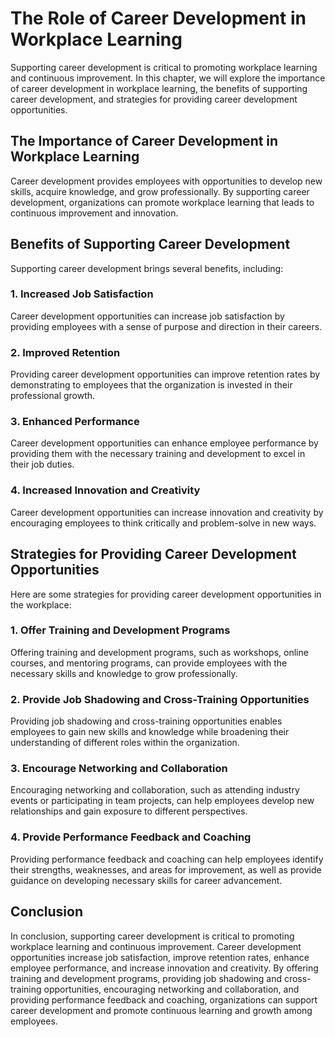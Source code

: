 The Role of Career Development in Workplace Learning
==============================================================================================

Supporting career development is critical to promoting workplace learning and continuous improvement. In this chapter, we will explore the importance of career development in workplace learning, the benefits of supporting career development, and strategies for providing career development opportunities.

The Importance of Career Development in Workplace Learning
----------------------------------------------------------

Career development provides employees with opportunities to develop new skills, acquire knowledge, and grow professionally. By supporting career development, organizations can promote workplace learning that leads to continuous improvement and innovation.

Benefits of Supporting Career Development
-----------------------------------------

Supporting career development brings several benefits, including:

### 1. Increased Job Satisfaction

Career development opportunities can increase job satisfaction by providing employees with a sense of purpose and direction in their careers.

### 2. Improved Retention

Providing career development opportunities can improve retention rates by demonstrating to employees that the organization is invested in their professional growth.

### 3. Enhanced Performance

Career development opportunities can enhance employee performance by providing them with the necessary training and development to excel in their job duties.

### 4. Increased Innovation and Creativity

Career development opportunities can increase innovation and creativity by encouraging employees to think critically and problem-solve in new ways.

Strategies for Providing Career Development Opportunities
---------------------------------------------------------

Here are some strategies for providing career development opportunities in the workplace:

### 1. Offer Training and Development Programs

Offering training and development programs, such as workshops, online courses, and mentoring programs, can provide employees with the necessary skills and knowledge to grow professionally.

### 2. Provide Job Shadowing and Cross-Training Opportunities

Providing job shadowing and cross-training opportunities enables employees to gain new skills and knowledge while broadening their understanding of different roles within the organization.

### 3. Encourage Networking and Collaboration

Encouraging networking and collaboration, such as attending industry events or participating in team projects, can help employees develop new relationships and gain exposure to different perspectives.

### 4. Provide Performance Feedback and Coaching

Providing performance feedback and coaching can help employees identify their strengths, weaknesses, and areas for improvement, as well as provide guidance on developing necessary skills for career advancement.

Conclusion
----------

In conclusion, supporting career development is critical to promoting workplace learning and continuous improvement. Career development opportunities increase job satisfaction, improve retention rates, enhance employee performance, and increase innovation and creativity. By offering training and development programs, providing job shadowing and cross-training opportunities, encouraging networking and collaboration, and providing performance feedback and coaching, organizations can support career development and promote continuous learning and growth among employees.
